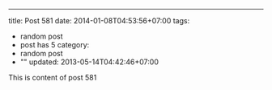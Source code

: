 ---
title: Post 581
date: 2014-01-08T04:53:56+07:00
tags:
  - random post
  - post has 5
category:
  - random post
  - ""
updated: 2013-05-14T04:42:46+07:00

This is content of post 581